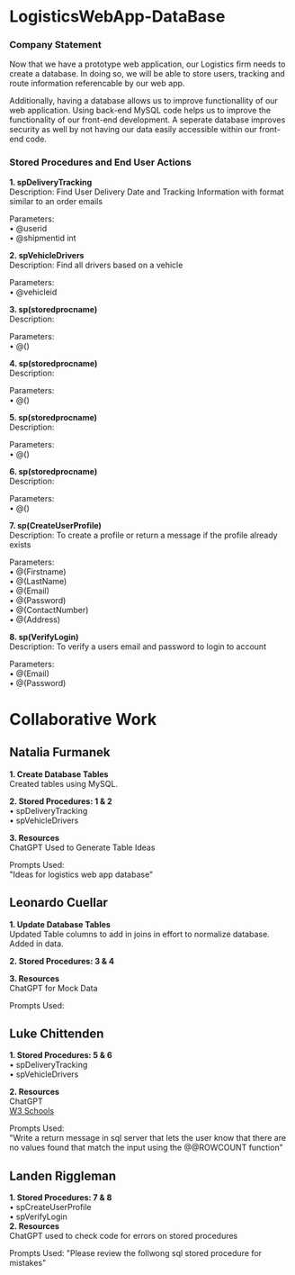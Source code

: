 # LogisticsWebApp-DataBase
### Company Statement
Now that we have a prototype web application, our Logistics firm needs to create a database. 
In doing so, we will be able to store users, tracking and route information referencable by our web app. 
<p> Additionally, having a database allows us to improve functionallity of our web application. Using back-end MySQL code helps us to improve the functionality of our front-end development. A seperate database improves security as well by not having our data easily accessible within our front-end code. </p>

### Stored Procedures and End User Actions
<strong> 1. spDeliveryTracking </strong>
<br> Description: Find User Delivery Date and Tracking Information with format similar to an order emails </br>
<p> Parameters: 
<br> • @userid 
<br> • @shipmentid int </p>

<strong> 2. spVehicleDrivers </strong>
<br> Description: Find all drivers based on a vehicle </br>
<p> Parameters: 
<br> • @vehicleid </p>

<strong> 3. sp(storedprocname) </strong>
<br> Description: </br>
<p> Parameters:
<br> • @() </p>

<strong> 4. sp(storedprocname) </strong>
<br> Description:  </br>
<p> Parameters: 
<br> • @() </p>

<strong> 5. sp(storedprocname) </strong>
<br> Description:  </br>
<p> Parameters: 
<br> • @() </p>

<strong> 6. sp(storedprocname) </strong>
<br> Description:  </br>
<p> Parameters: 
<br> • @() </p>

<strong> 7. sp(CreateUserProfile) </strong>
<br> Description: To create a profile or return a message if the profile already exists  </br>
<p> Parameters:
<br> • @(Firstname)
<br> • @(LastName)
<br> • @(Email)
<br> • @(Password)
<br> • @(ContactNumber)
<br> • @(Address) </p>

<strong> 8. sp(VerifyLogin) </strong>
<br> Description: To verify a users email and password to login to account  </br>
<p> Parameters: 
<br> • @(Email)
<br> • @(Password) </p>

# Collaborative Work
## Natalia Furmanek 
<strong>1. Create Database Tables </strong>
<br> Created tables using MySQL. <br>

<strong>2. Stored Procedures: 1 & 2 </strong>
<br>  • spDeliveryTracking </br>
 • spVehicleDrivers

<strong>3. Resources </strong>
<br> ChatGPT Used to Generate Table Ideas </br>
<p> Prompts Used: 
<br> "Ideas for logistics web app database" </br>
</p>

## Leonardo Cuellar
<strong>1. Update Database Tables </strong>
<br> Updated Table columns to add in joins in effort to normalize database. Added in data. </br>

<strong>2. Stored Procedures: 3 & 4 </strong>

<strong>3. Resources </strong>
<br> ChatGPT for Mock Data </br>
<p> Prompts Used: </p>

## Luke Chittenden
<strong>1. Stored Procedures: 5 & 6 </strong>
<br>  • spDeliveryTracking </br>
 • spVehicleDrivers

<strong>2. Resources </strong>
<br> ChatGPT </br>
[W3 Schools](https://www.w3schools.com/sql/default.asp)
<p> Prompts Used:
<br> "Write a return message in sql server that lets the user know that there are no values found that match the input using the @@ROWCOUNT function"</br>
</p>

## Landen Riggleman
<strong>1. Stored Procedures: 7 & 8 </strong>
<br>  • spCreateUserProfile </br>
 • spVerifyLogin </br>
<strong>2. Resources </strong>
<br> ChatGPT used to check code for errors on stored procedures  </br>
<p> Prompts Used: "Please review the follwong sql stored procedure for mistakes" </p>
